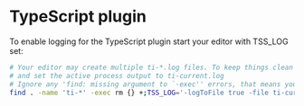 # TypeScript plugin

To enable logging for the TypeScript plugin start your editor with TSS_LOG set:

```bash
# Your editor may create multiple ti-*.log files. To keep things clean we remove them
# and set the active process output to ti-current.log
# Ignore any 'find: missing argument to `-exec'' errors, that means you just didn't have any `ti-*.log` files present
find . -name 'ti-*' -exec rm {} +;TSS_LOG='-logToFile true -file ti-current.log -level verbose' code .
```
